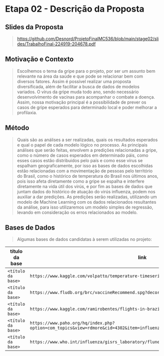 # Etapa 02 - Descrição da Proposta

## Slides da Proposta

> https://github.com/Desnord/ProjetoFinalMC536/blob/main/stage02/slides/TrabalhoFinal-224919-204678.pdf

## Motivação e Contexto

> Escolhemos o tema da gripe para o projeto, por ser um assunto bem relevante na área da saúde e que pode se relacionar bem com diversos fatores.
Assim é possível realizar uma proposta diversificada, além de facilitar a busca de dados de modelos variados.
O vírus da gripe muda todo ano, sendo necessário desenvolvimento de vacinas para acompanhar o combate a doença.
Assim, nossa motivação principal é a possibilidade de prever os casos de gripe esperados para determinado local e poder melhorar a profilaxia.

## Método

> Quais são as análises a ser realizadas, quais os resultados esperados e qual o papel de cada modelo lógico no processo.
>As principais análises que serão feitas, envolvem a predições relacionadas a gripe, como o número de casos esperados em determinado páis, como esses casos estão distribuidos pelo país e como esse vírus se espalham geograficamente, por isso as bases de dados escolhidas estão relacionadas com a movimentação de pessoas pelo território do Brasil, como o histórico de temperatura do Brasil nos últimos anos, pois isso afeta diretamente como a gripe se espalha e interfere diretamente na vida útil dos virús, e por fim as bases de dados que juntam dados do histórico de atuação do virús influenza, podem nos auxiliar a dar predições.
As predições serão realizadas, utilizando um modelo de Machine Learning com os dados relacionados resultantes da análise, para isso utilizaremos um modelo simples de regressão, levando em consideração os erros relacionados ao modelo.

## Bases de Dados
> Algumas bases de dados candidatas à serem utilizadas no projeto:

título da base | link | breve descrição
----- | ----- | -----
`<título da base>` | `https://www.kaggle.com/volpatto/temperature-timeseries-for-some-brazilian-cities` | `<breve descrição da base>`
`<título da base>` | `https://www.fludb.org/brc/vaccineRecommend.spg?decorator=influenza` | `<breve descrição da base>`
`<título da base>` | `https://www.kaggle.com/ramirobentes/flights-in-brazil` | `<breve descrição da base>`
`<título da base>` | `https://www.paho.org/hq/index.php?option=com_topics&view=rdmore&cid=4302&item=influenza&type=statistics&Itemid=40753&lang=em` | `<breve descrição da base>`
`<título da base>` | `https://www.who.int/influenza/gisrs_laboratory/flunet/en/` | `<breve descrição da base>`

